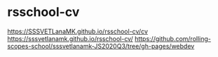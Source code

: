 # rsschool-cv
https://SSSVETLanaMK.github.io/rsschool-cv/cv
https://sssvetlanamk.github.io/rsschool-cv/
https://github.com/rolling-scopes-school/sssvetlanamk-JS2020Q3/tree/gh-pages/webdev 
